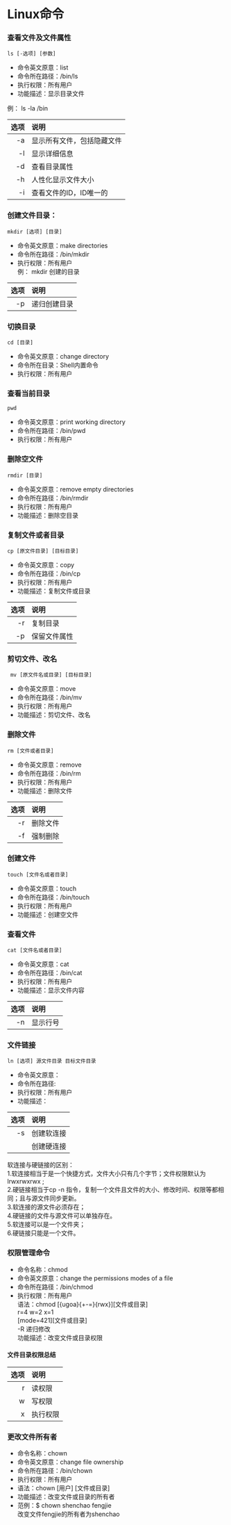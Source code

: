 Linux命令  
=======

### 查看文件及文件属性  
`ls [-选项] [参数]`  
- 命令英文原意：list  
- 命令所在路径：/bin/ls
- 执行权限：所有用户
- 功能描述：显示目录文件  

例： ls -la /bin  

| 选项 | 说明 |  
| ----: | :---- |  
| -a  | 显示所有文件，包括隐藏文件|  
|-l |显示详细信息 |   
|-d | 查看目录属性 |  
|-h | 人性化显示文件大小|  
|-i | 查看文件的ID，ID唯一的 |  

### 创建文件目录：
  `mkdir [选项] [目录]`
- 命令英文原意：make directories  
- 命令所在路径：/bin/mkdir  
- 执行权限：所有用户  
例： mkdir 创建的目录  

|选项 |  说明 |   
| ---: | :---|  
|-p | 递归创建目录 |  

### 切换目录  
`cd [目录]`  
- 命令英文原意：change directory  
- 命令所在目录：Shell内置命令  
- 执行权限：所有用户  

### 查看当前目录  
`pwd`  
- 命令英文原意：print working directory  
- 命令所在路径：/bin/pwd
- 执行权限：所有用户  

### 删除空文件  
`rmdir [目录]`  
- 命令英文原意：remove empty directories  
- 命令所在路径：/bin/rmdir  
- 执行权限：所有用户  
- 功能描述：删除空目录  

### 复制文件或者目录  
`cp [原文件目录] [目标目录]`  
- 命令英文原意：copy  
- 命令所在路径：/bin/cp    
- 执行权限：所有用户  
- 功能描述：复制文件或目录    

|选项 |  说明 |   
| ---: | :---|  
|-r | 复制目录 |  
|-p | 保留文件属性 |  

### 剪切文件、改名    
` mv [原文件名或目录] [目标目录]`  
- 命令英文原意：move  
- 命令所在路径：/bin/mv      
- 执行权限：所有用户  
- 功能描述：剪切文件、改名      

### 删除文件    
`rm [文件或者目录]`  
- 命令英文原意：remove  
- 命令所在路径：/bin/rm    
- 执行权限：所有用户  
- 功能描述：删除文件      

|选项 |  说明 |   
| ---: | :---|  
|-r | 删除文件 |  
|-f | 强制删除 |  

### 创建文件  

`touch [文件名或者目录]`  
- 命令英文原意：touch  
- 命令所在路径：/bin/touch    
- 执行权限：所有用户  
- 功能描述：创建空文件      

### 查看文件  

`cat [文件名或者目录]`  
- 命令英文原意：cat  
- 命令所在路径：/bin/cat    
- 执行权限：所有用户  
- 功能描述：显示文件内容      

|选项 |  说明 |   
| ---: | :---|  
|-n | 显示行号 |  



### 文件链接  

`ln [选项] 源文件目录 目标文件目录`  
- 命令英文原意：  
- 命令所在路径:  
- 执行权限：所有用户  
- 功能描述：  

|选项 |  说明 
| ---: | :---|  
|-s | 创建软连接 |  
| | 创建硬连接 |  

软连接与硬链接的区别：  
    1.软连接相当于是一个快捷方式，文件大小只有几个字节；文件权限默认为 lrwxrwxrwx ;  
    2.硬链接相当于cp -n 指令，复制一个文件且文件的大小、修改时间、权限等都相同；且与源文件同步更新。  
    3.软连接的源文件必须存在；  
    4.硬链接的文件与源文件可以单独存在。  
    5.软连接可以是一个文件夹；  
    6.硬链接只能是一个文件。  

### 权限管理命令  
- 命令名称：chmod  
- 命令英文原意：change the permissions modes of a file  
- 命令所在路径：/bin/chmod  
- 执行权限：所有用户  
  语法：chmod [{ugoa}{+-=}{rwx}][文件或目录]  
              r=4 w=2 x=1  
              [mode=421][文件或目录]  
              -R 递归修改  
  功能描述：改变文件或目录权限  

#### 文件目录权限总结  
|选项 |  说明 
| ---: | :---|  
| r | 读权限 |  可以查看文件内容 | 可以列出文件目录中的内容 |
| w | 写权限 | 可以修改文件内容 | 可以在目中创建、删除文件。|  
| x | 执行权限|可以执行文件| 可以进入目录 |  

### 更改文件所有者  
- 命令名称：chown  
- 命令英文原意：change file ownership  
- 命令所在路径：/bin/chown  
- 执行权限：所有用户
- 语法：chown [用户] [文件或目录]  
- 功能描述：改变文件或目录的所有者  
- 范例：$ chown shenchao fengjie  
        改变文件fengjie的所有者为shenchao  
